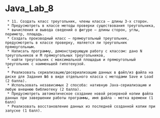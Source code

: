 # Java_Lab_8

     * 11. Создать класс треугольник, члены класса – длины 3-х сторон.
     * Предусмотреть в классе методы проверки существования треугольника,
     * вычисления и вывода сведений о фигуре – длины сторон, углы, периметр, площадь.
     * Создать производный класс – прямоугольный треугольник, предусмотреть в классе проверку, является ли треугольник прямоугольным.
     * Написать программу, демонстрирующую работу с классом: дано N треугольников и M прямоугольных треугольников,
     * найти треугольник с максимальной площадью и прямоугольный треугольник с наименьшей гипотенузой.
     *
     * Реализовать сериализацию/десериализацию данных в файл/из файла на диске для Задания №6 в виде отдельного класса с методами Save и Load (2 балла).
     * Использовать независимых 2 способа: нативную Java-сериализацию и любую внешнюю библиотеку (2 балла).
     * Предусмотреть автоматическое создание новой резервной копии файла данных при завершении работы программы, имя файла - метка времени (1 балл)
     * Реализовать восстановление данных из последней созданной копии при запуске (1 балл).
